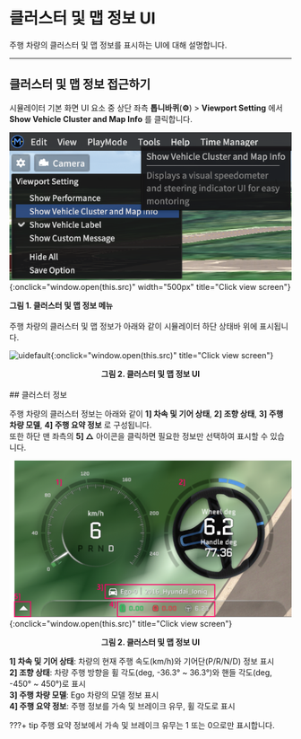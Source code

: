 # 클러스터 및 맵 정보 UI
주행 차량의 클러스터 및 맵 정보를 표시하는 UI에 대해 설명합니다.

---

## 클러스터 및 맵 정보 접근하기

시뮬레이터 기본 화면 UI 요소 중 상단 좌측 **톱니바퀴**(**⚙️**) > **Viewport Setting** 에서 **Show Vehicle Cluster and Map Info** 를 클릭합니다.

![uidefault](../../img/simdrive-ui-clumap.png){:onclick="window.open(this.src)" width="500px" title="Click view screen"}
<figcaption><b> 그림 1. 클러스터 및 맵 정보 메뉴</b></figcaption>

<br>
주행 차량의 클러스터 및 맵 정보가 아래와 같이 시뮬레이터 하단 상태바 위에 표시됩니다.

![uidefault](../../img/simdrive-ui-clumap2.png){:onclick="window.open(this.src)" title="Click view screen"}
<figcaption><center><b>그림 2. 클러스터 및 맵 정보 UI</b></center></figcaption>

<Br>
## 클러스터 정보

주행 차량의 클러스터 정보는 아래와 같이 **1] 차속 및 기어 상태**, **2] 조향 상태**, **3] 주행 차량 모델**, **4] 주행 요약 정보** 로 구성됩니다. 
<Br> 또한 하단 맨 좌측의 **5] △** 아이콘을 클릭하면 필요한 정보만 선택하여 표시할 수 있습니다.

![uidefault](../../img/simdrive-ui-clu.png){:onclick="window.open(this.src)" title="Click view screen"}
<figcaption><center><b>그림 2. 클러스터 및 맵 정보 UI</b></center></figcaption>


**1] 차속 및 기어 상태**: 차량의 현재 주행 속도(km/h)와 기어단(P/R/N/D) 정보 표시 <br>
**2] 조향 상태**: 차량 주행 방향을 휠 각도(deg, -36.3° ~ 36.3°)와 핸들 각도(deg, -450° ~ 450°)로 표시 <br>
 **3] 주행 차량 모델**:  Ego 차량의 모델 정보 표시 <br>
 **4] 주행 요약 정보**: 주행 정보를 가속 및 브레이크 유무, 휠 각도로 표시

???+ tip
    주행 요약 정보에서 가속 및 브레이크 유무는 1 또는 0으로만 표시합니다.
